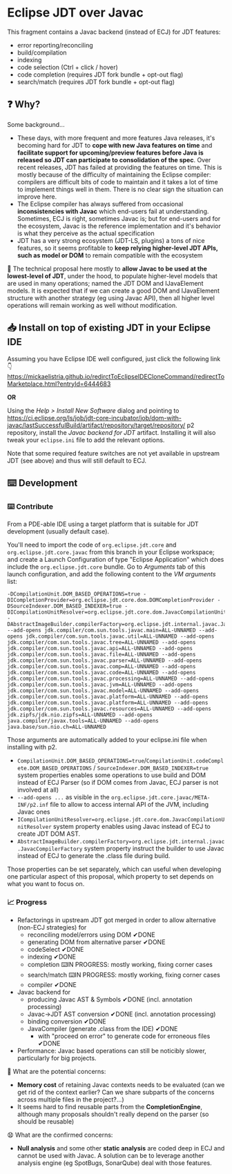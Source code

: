 # Eclipse JDT over Javac

This fragment contains a Javac backend (instead of ECJ) for JDT features:
* error reporting/reconciling
* build/compilation
* indexing
* code selection (Ctrl + click / hover)
* code completion (requires JDT fork bundle + opt-out flag)
* search/match (requires JDT fork bundle + opt-out flag)

## ❓ Why?

Some background...
* These days, with more frequent and more features Java releases, it's becoming hard for JDT to **cope with new Java features on time** and **facilitate support for upcoming/preview features before Java is released so JDT can participate to consolidation of the spec**. Over recent releases, JDT has failed at providing the features on time. This is mostly because of the difficulty of maintaining the Eclipse compiler: compilers are difficult bits of code to maintain and it takes a lot of time to implement things well in them. There is no clear sign the situation can improve here.
* The Eclipse compiler has always suffered from occasional **inconsistencies with Javac** which end-users fail at understanding. Sometimes, ECJ is right, sometimes Javac is; but for end-users and for the ecosystem, Javac is the reference implementation and it's behavior is what they perceive as the actual specification
* JDT has a very strong ecosystem (JDT-LS, plugins) a tons of nice features, so it seems profitable to **keep relying higher-level JDT APIs, such as model or DOM** to remain compatible with the ecosystem

🎯 The technical proposal here mostly to **allow Javac to be used at the lowest-level of JDT**, under the hood, to populate higher-level models that are used in many operations; named the JDT DOM and IJavaElement models. It is expected that if we can create a good DOM and IJavaElement structure with another strategy (eg using Javac API), then all higher level operations will remain working as well without modification.

## 📥 Install on top of existing JDT in your Eclipse IDE

Assuming you have Eclipse IDE well configured, just click the following link 👇 https://mickaelistria.github.io/redirctToEclipseIDECloneCommand/redirectToMarketplace.html?entryId=6444683

**OR**

Using the _Help > Install New Software_ dialog and pointing to https://ci.eclipse.org/ls/job/jdt-core-incubator/job/dom-with-javac/lastSuccessfulBuild/artifact/repository/target/repository/ p2 repository,
install the _Javac backend for JDT_ artifact. Installing it will also tweak your `eclipse.ini` file to add the relevant options.

Note that some required feature switches are not yet available in upstream JDT (see above) and thus will still default to ECJ.

## ⌨️ Development

### ⌨️ Contribute

From a PDE-able IDE using a target platform that is suitable for JDT development (usually default case).

You'll need to import the code of `org.eclipse.jdt.core` and `org.eclipse.jdt.core.javac` from this branch in your Eclipse workspace; and create a Launch Configuration of type "Eclipse Application" which does include the `org.eclipse.jdt.core` bundle. Go to _Arguments_ tab of this launch configuration, and add the following content to the _VM arguments_ list:

```
-DCompilationUnit.DOM_BASED_OPERATIONS=true -DICompletionProvider=org.eclipse.jdt.core.dom.DOMCompletionProvider -DSourceIndexer.DOM_BASED_INDEXER=true -DICompilationUnitResolver=org.eclipse.jdt.core.dom.JavacCompilationUnitResolver -DAbstractImageBuilder.compilerFactory=org.eclipse.jdt.internal.javac.JavacCompilerFactory --add-opens jdk.compiler/com.sun.tools.javac.main=ALL-UNNAMED --add-opens jdk.compiler/com.sun.tools.javac.util=ALL-UNNAMED --add-opens jdk.compiler/com.sun.tools.javac.tree=ALL-UNNAMED --add-opens jdk.compiler/com.sun.tools.javac.api=ALL-UNNAMED --add-opens jdk.compiler/com.sun.tools.javac.file=ALL-UNNAMED --add-opens jdk.compiler/com.sun.tools.javac.parser=ALL-UNNAMED --add-opens jdk.compiler/com.sun.tools.javac.comp=ALL-UNNAMED --add-opens jdk.compiler/com.sun.tools.javac.code=ALL-UNNAMED --add-opens jdk.compiler/com.sun.tools.javac.processing=ALL-UNNAMED --add-opens jdk.compiler/com.sun.tools.javac.jvm=ALL-UNNAMED --add-opens jdk.compiler/com.sun.tools.javac.model=ALL-UNNAMED --add-opens jdk.compiler/com.sun.tools.javac.platform=ALL-UNNAMED --add-opens jdk.compiler/com.sun.tools.javac.platform=ALL-UNNAMED --add-opens jdk.compiler/com.sun.tools.javac.resources=ALL-UNNAMED --add-opens jdk.zipfs/jdk.nio.zipfs=ALL-UNNAMED --add-opens java.compiler/javax.tools=ALL-UNNAMED --add-opens java.base/sun.nio.ch=ALL-UNNAMED
```

Those arguments are automatically added to your eclipse.ini file when installing with p2.

* `CompilationUnit.DOM_BASED_OPERATIONS=true`/`CompilationUnit.codeComplete.DOM_BASED_OPERATIONS` / `SourceIndexer.DOM_BASED_INDEXER=true` system properties enables some operations to use build and DOM instead of ECJ Parser (so if DOM comes from Javac, ECJ parser is not involved at all)
* `--add-opens ...` as visible in the `org.eclipse.jdt.core.javac/META-INF/p2.inf` file to allow to access internal API of the JVM, including Javac ones
* `ICompilationUnitResolver=org.eclipse.jdt.core.dom.JavacCompilationUnitResolver` system property enables using Javac instead of ECJ to create JDT DOM AST.
* `AbstractImageBuilder.compilerFactory=org.eclipse.jdt.internal.javac.JavacCompilerFactory` system property instruct the builder to use Javac instead of ECJ to generate the .class file during build.

Those properties can be set separately, which can useful when developing one particular aspect of this proposal, which property to set depends on what you want to focus on.

### 📈 Progress

* Refactorings in upstream JDT got merged in order to allow alternative (non-ECJ strategies) for
  * reconciling model/errors using DOM ✔DONE
  * generating DOM from alternative parser ✔DONE
  * codeSelect ✔DONE
  * indexing ✔DONE
  * completion ⌨️IN PROGRESS: mostly working, fixing corner cases
  * search/match ⌨️IN PROGRESS: mostly working, fixing corner cases
  * compiler ✔DONE
* Javac backend for
  * producing Javac AST & Symbols ✔DONE (incl. annotation processing)
  * Javac->JDT AST conversion ✔DONE (incl. annotation processing)
  * binding conversion ✔DONE
  * JavaCompiler (generate .class from the IDE) ✔DONE
     * with "proceed on error" to generate code for erroneous files ✔DONE
* Performance: Javac based operations can still be noticibly slower, particularly for big projects.


🤔 What are the potential concerns:
* **Memory cost** of retaining Javac contexts needs to be evaluated (can we get rid of the context earlier? Can we share subparts of the concerns across multiple files in the project?...)
* It seems hard to find reusable parts from the **CompletionEngine**, although many proposals shouldn't really depend on the parser (so should be reusable)

😧 What are the confirmed concerns:
* **Null analysis** and some other **static analysis** are coded deep in ECJ and cannot be used with Javac. A solution can be to leverage another analysis engine (eg SpotBugs, SonarQube) deal with those features.

